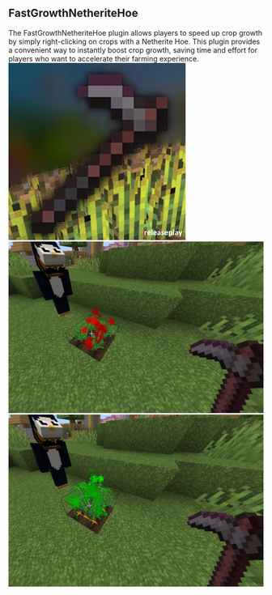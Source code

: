 ##  **FastGrowthNetheriteHoe**<br>
The FastGrowthNetheriteHoe plugin allows players to speed up crop growth by simply right-clicking on crops with a Netherite Hoe. This plugin provides a convenient way to instantly boost crop growth, saving time and effort for players who want to accelerate their farming experience.
<img src="https://raw.githubusercontent.com/utkayfirat/FastGrowthDiamondHoe/refs/heads/main/hoe_log.png"><br>
<img src="https://raw.githubusercontent.com/utkayfirat/FastGrowthDiamondHoe/refs/heads/main/gameplay_1.png"><br>
<img src="https://raw.githubusercontent.com/utkayfirat/FastGrowthDiamondHoe/refs/heads/main/gameplay_2.png">
